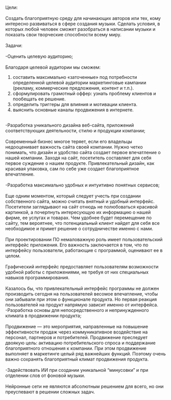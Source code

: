Цели: <br>
<br>
Создать благоприятную среду для начинающих авторов или тех, кому интересно развиваться в сфере создания музыки. Сделать условия, в которых любой человек сможет разобраться в написании музыки и показать свои творческие способности всему миру.<br>
<br>
Задачи:<br>
<br>
-Оценить целевую аудиторию;<br>
<br>
   Благодаря целевой аудитории мы сможем:<br>
   1) составить максимально «заточенные» под потребности определенной целевой аудитории маркетинговые кампании (рекламу, коммерческие предложения, контент и т.п.). <br>
   2) сформулировать грамотный оффер: узнать проблему клиентов и пообещать ее решение.<br>
   3) определить триггеры для влияния и мотивации клиента.<br>
   4) выяснить основные каналы продвижения в интернете.<br>
<br>
-Разработка уникального дизайна веб-сайта, приложений соответствующих деятельности, стилю и продукции компании;<br>
<br>
   Современный бизнес многое теряет, если его владельцы недооценивает важность сайта своей компании. Нужно четко понимать, что дизайн и    удобство сайта создает первое впечатление о нашей компании. Заходя на сайт, посетитель составляет для себя первое суждение о нашем      продукте. Привлекательный дизайн, как красивая упаковка, сам по себе уже создает благоприятное впечатление. <br>
   <br>
-Разработка максимально удобных и интуитивно понятных сервисов;<br>
<br>
   Еще одним моментом, который следует учесть при создании собственного сайта, можно считать внятный и удобный интерфейс. Посетители        заглядывают на сайт отнюдь не полюбоваться красивой картинкой, а почерпнуть интересующую их информацию о нашей фирме, ее услугах и      товарах. Чем удобнее будет перемещение по сайту, тем вероятнее, что потенциальный клиент найдет для себя все необходимое и примет        решение о сотрудничестве именно с нами. <br>
   <br>
   При  проектировании  ПО немаловажную  роль  имеет пользовательский  интерфейс приложения.  Его  важность  заключается  в  том,  что      по  интерфейсу  пользователи,  работающие  с  программой,  оценивают  ее  в  целом.<br>
   <br>
   Графический  интерфейс  предоставляет  пользователям  возможности  удобной  работы  с  приложениями, не  требуя  от  них специальных    навыков  программирования.<br>
   <br>
   Казалось бы, что привлекательный интерфейс программы  не должен производить сегодня на пользователей весомое впечатление, чтобы они      забывали при этом о функционале продукта. Но первая реакция пользователей на продукт напрямую зависит именно от интерфейса.
   <br>
-Разработка основы для непосредственного и непринужденного климата в продвижении продукта;<br>
<br>
   Продвижение — это мероприятия, направленные на повышение эффективности продаж через коммуникативное воздействие на персонал,            партнеров и потребителей. Продвижение преследует двоякую цель: активацию потребительского спроса и поддержание благоприятного            отношения к компании. При этом продвижение выполняет в маркетинге целый ряд важнейших функций. Поэтому очень важно сохранять            благоприятный климат продвижения продукта.<br>
<br>
-Задействовать ИИ при создании уникальной “минусовки” и при отделении слов от фоновой музыки.<br>
<br>
   Нейронные сети не являются абсолютным решением для всего, но они преуспевают в решении сложных задач. 
